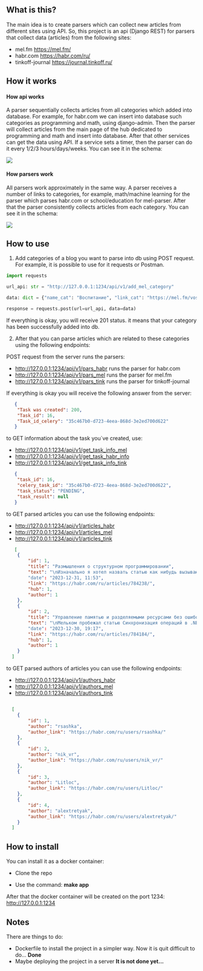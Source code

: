 ## What is this?

The main idea is to create parsers which can collect new articles
from different sites using API. So, this project is an api (Django REST) for parsers that collect data (articles) from the following sites:

+ mel.fm https://mel.fm/
+ habr.com https://habr.com/ru/
+ tinkoff-journal https://journal.tinkoff.ru/


## How it works


#### How api works

A parser sequentially collects articles from all categories which added into database.
For example, for habr.com we can insert into database such categories as programming and math, using django-admin.
Then the parser will collect articles from the main page of the hub dedicated to programming and math and insert into database. 
After that other services can get the data using API. If a service sets a timer, then the parser can do it every 1/2/3 hours/days/weeks. 
You can see it in the schema:

![](https://github.com/iriskin77/Habr_parser_api/blob/master/images/dj_pars.png)

#### How parsers work

All parsers work approximately in the same way. A parser receives a number of links to categories, for example,
math/machine learning for the parser which parses habr.com or school/education for mel-parser. After that the parser
consistently collects articles from each category. You can see it in the schema:

![](https://github.com/iriskin77/Habr_parser_api/blob/master/images/drf_api_parsers.png)

## How to use

1) Add categories of a blog you want to parse into db using POST request. For example, it is possible to use for it
requests or Postman. 

```python
import requests

url_api: str = "http://127.0.0.1:1234/api/v1/add_mel_category"

data: dict = {"name_cat": "Воспитание", "link_cat": "https://mel.fm/vospitaniye"}

response = requests.post(url=url_api, data=data)

```
If everything is okay, you will receive 201 status. 
it means that your category has been successfully added into db.

2) After that you can parse articles which are related to these categories using the following
endpoints:

POST request from the server runs the parsers:

+ http://127.0.0.1:1234/api/v1/pars_habr runs the parser for habr.com
+ http://127.0.0.1:1234/api/v1/pars_mel runs the parser for mel.fm
+ http://127.0.0.1:1234/api/v1/pars_tink runs the parser for tinkoff-journal

If everything is okay you will receive the following answer from the server:
```json
   {
    "Task was created": 200,
    "Task_id": 16,
    "Task_id_celery": "35c467b0-d723-4eea-868d-3e2ed700d622"
   }
```

to GET information about the task you`ve created, use:

+ http://127.0.0.1:1234/api/v1/get_task_info_mel
+ http://127.0.0.1:1234/api/v1/get_task_habr_info
+ http://127.0.0.1:1234/api/v1/get_task_info_tink

```json
   {
    "task_id": 16,
    "celery_task_id": "35c467b0-d723-4eea-868d-3e2ed700d622",
    "task_status": "PENDING",
    "task_result": null
   }
```

to GET parsed articles you can use the following endpoints:

+ http://127.0.0.1:1234/api/v1/articles_habr
+ http://127.0.0.1:1234/api/v1/articles_mel
+ http://127.0.0.1:1234/api/v1/articles_tink

```json
   [
    {
        "id": 1,
        "title": "Размышления о структурном программировании",
        "text": "\nИзначально я хотел назвать статью как нибудь вызывающе, например, \"Как наука может превращаться в религию\..."
        "date": "2023-12-31, 11:53",
        "link": "https://habr.com/ru/articles/784238/",
        "hub": 1,
        "author": 1
    },
    {
        "id": 2,
        "title": "Управление памятью и разделяемыми ресурсами без ошибок",
        "text": "\nМельком пробежал статью Синхронизация операций в .NET на примерах / Хабр, после чего..."
        "date": "2023-12-30, 19:17",
        "link": "https://habr.com/ru/articles/784184/",
        "hub": 1,
        "author": 1
    }
  ]
```

to GET parsed authors of articles you can use the following endpoints:

+ http://127.0.0.1:1234/api/v1/authors_habr
+ http://127.0.0.1:1234/api/v1/authors_mel
+ http://127.0.0.1:1234/api/v1/authors_tink

```json

  [
    {
        "id": 1,
        "author": "rsashka",
        "author_link": "https://habr.com/ru/users/rsashka/"
    },
    {
        "id": 2,
        "author": "nik_vr",
        "author_link": "https://habr.com/ru/users/nik_vr/"
    },
    {
        "id": 3,
        "author": "Litloc",
        "author_link": "https://habr.com/ru/users/Litloc/"
    },
    {
        "id": 4,
        "author": "alextretyak",
        "author_link": "https://habr.com/ru/users/alextretyak/"
    }
  ]  

```

## How to install

You can install it as a docker container:

+ Clone the repo

+ Use the command: <strong>make app</strong>

After that the docker container will be created on the port 1234: http://127.0.0.1:1234



## Notes 

There are things to do:

+ Dockerfile to install the project in a simpler way. Now it is quit difficult to do... <strong>Done</strong>
+ Maybe deploying the project in a server <strong>It is not done yet...</strong>
